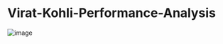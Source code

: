 # Virat-Kohli-Performance-Analysis

![image](https://user-images.githubusercontent.com/87670425/233832374-a20e32be-fc67-4242-b6ee-c41d7292335d.png)
